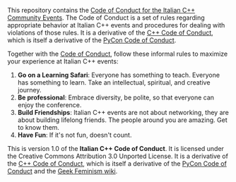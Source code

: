 This repository contains the [Code of Conduct for the Italian C++ Community Events](code_of_conduct.md). 
The Code of Conduct is a set of rules regarding appropriate behavior at Italian C++ events and procedures for dealing with violations of those rules. It is a derivative of the [C++ Code of Conduct](https://github.com/brycelelbach/cpp_code_of_conduct), which is itself a derivative of the [PyCon Code of Conduct](https://github.com/python/pycon-code-of-conduct).

Together with the [Code of Conduct](code_of_conduct.md), follow these informal rules to maximize your experience at Italian C++ events:

1. **Go on a Learning Safari**: Everyone has something to teach. Everyone has something to learn. Take an intellectual, spiritual, and creative journey.
2. **Be professional**: Embrace diversity, be polite, so that everyone can enjoy the conference.
3. **Build Friendships**: Italian C++ events are not about networking, they are about building lifelong friends. The people around you are amazing. Get to know them.
4. **Have Fun**: If it's not fun, doesn't count.

This is version 1.0 of the **Italian C++ Code of Conduct**. It is licensed under the Creative Commons Attribution 3.0 Unported License. It is a derivative of the [C++ Code of Conduct](https://github.com/brycelelbach/cpp_code_of_conduct), which is itself a derivative of the [PyCon Code of Conduct](https://github.com/python/pycon-code-of-conduct) and the [Geek Feminism wiki](https://geekfeminism.wikia.com/wiki/Conference_anti-harassment).
